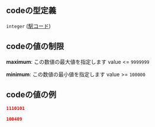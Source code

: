 ## codeの型定義

`integer` ([駅コード](data-properties-探索部分木リスト-items-properties-node_list-items-properties-駅コード.md))

## codeの値の制限

**maximum**: この数値の最大値を指定します value <= `9999999`

**minimum**: この数値の最小値を指定します value >= `100000`

## codeの値の例

```json
1110101
```

```json
100409
```
